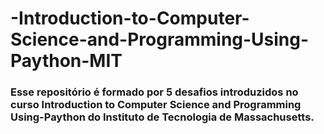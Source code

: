 # -Introduction-to-Computer-Science-and-Programming-Using-Paython-MIT

### Esse repositório é formado por 5 desafios introduzidos no curso Introduction to Computer Science and Programming Using-Paython do Instituto de Tecnologia de Massachusetts.
